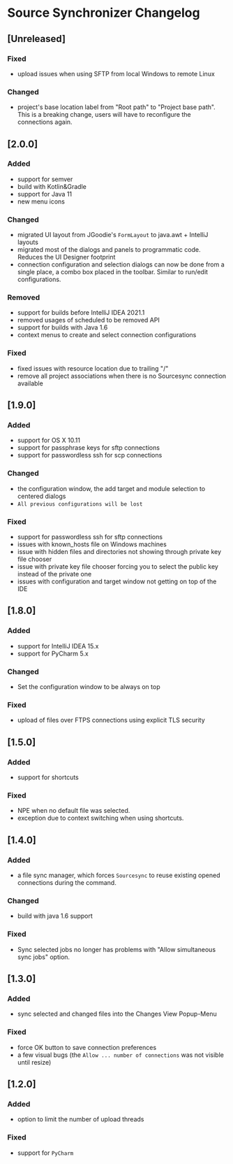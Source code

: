 <!-- Keep a Changelog guide -> https://keepachangelog.com -->

# Source Synchronizer Changelog

## [Unreleased]
### Fixed
- upload issues when using SFTP from local Windows to remote Linux

### Changed

- project's base location label from "Root path" to "Project base path". This is a breaking change, users
  will have to reconfigure the connections again.

## [2.0.0]

### Added

- support for semver
- build with Kotlin&Gradle
- support for Java 11
- new menu icons

### Changed

- migrated UI layout from JGoodie's `FormLayout` to java.awt + IntelliJ layouts
- migrated most of the dialogs and panels to programmatic code. Reduces the UI Designer footprint
- connection configuration and selection dialogs can now be done from a single place, a combo
  box placed in the toolbar. Similar to run/edit configurations.

### Removed

- support for builds before IntelliJ IDEA 2021.1
- removed usages of scheduled to be removed API
- support for builds with Java 1.6
- context menus to create and select connection configurations

### Fixed

- fixed issues with resource location due to trailing "/"
- remove all project associations when there is no Sourcesync connection available

## [1.9.0]

### Added

- support for OS X 10.11
- support for passphrase keys for sftp connections
- support for passwordless ssh for scp connections

### Changed

- the configuration window, the add target and module selection to centered dialogs
- `All previous configurations will be lost`

### Fixed

- support for passwordless ssh for sftp connections
- issues with known_hosts file on Windows machines
- issue with hidden files and directories not showing through private key file chooser
- issue with private key file chooser forcing you to select the public key instead of the private one
- issues with configuration and target window not getting on top of the IDE

## [1.8.0]

### Added

- support for IntelliJ IDEA 15.x
- support for PyCharm 5.x

### Changed

- Set the configuration window to be always on top

### Fixed

- upload of files over FTPS connections using explicit TLS security

## [1.5.0]

### Added

- support for shortcuts

### Fixed

- NPE when no default file was selected.
- exception due to context switching when using shortcuts.

## [1.4.0]

### Added

- a file sync manager, which forces `Sourcesync` to reuse existing opened connections during the command.

### Changed

- build with java 1.6 support

### Fixed

- Sync selected jobs no longer has problems with "Allow simultaneous sync jobs" option.

## [1.3.0]

### Added

- sync selected and changed files into the Changes View Popup-Menu

### Fixed

- force OK button to save connection preferences
- a few visual bugs (the `Allow ... number of connections` was not visible until resize)

## [1.2.0]

### Added

- option to limit the number of upload threads

### Fixed

- support for `PyCharm`
